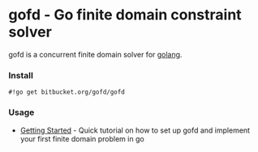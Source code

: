 # gofd - Go finite domain constraint solver #

gofd is a concurrent finite domain solver for [golang](http://golang.org/).

### Install ###
```
#!go get bitbucket.org/gofd/gofd
```



### Usage ###

* [Getting Started](GettingStarted) - Quick tutorial on how to set up gofd and implement your first finite domain problem in go
